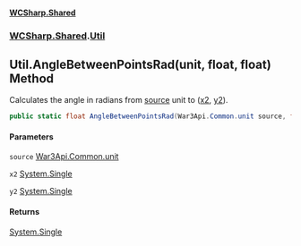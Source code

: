 #### [WCSharp.Shared](index.md 'index')
### [WCSharp.Shared](WCSharp.Shared.md 'WCSharp.Shared').[Util](WCSharp.Shared.Util.md 'WCSharp.Shared.Util')

## Util.AngleBetweenPointsRad(unit, float, float) Method

Calculates the angle in radians from [source](WCSharp.Shared.Util.AngleBetweenPointsRad(War3Api.Common.unit,float,float).md#WCSharp.Shared.Util.AngleBetweenPointsRad(War3Api.Common.unit,float,float).source 'WCSharp.Shared.Util.AngleBetweenPointsRad(War3Api.Common.unit, float, float).source') unit to ([x2](WCSharp.Shared.Util.AngleBetweenPointsRad(War3Api.Common.unit,float,float).md#WCSharp.Shared.Util.AngleBetweenPointsRad(War3Api.Common.unit,float,float).x2 'WCSharp.Shared.Util.AngleBetweenPointsRad(War3Api.Common.unit, float, float).x2'), [y2](WCSharp.Shared.Util.AngleBetweenPointsRad(War3Api.Common.unit,float,float).md#WCSharp.Shared.Util.AngleBetweenPointsRad(War3Api.Common.unit,float,float).y2 'WCSharp.Shared.Util.AngleBetweenPointsRad(War3Api.Common.unit, float, float).y2')).

```csharp
public static float AngleBetweenPointsRad(War3Api.Common.unit source, float x2, float y2);
```
#### Parameters

<a name='WCSharp.Shared.Util.AngleBetweenPointsRad(War3Api.Common.unit,float,float).source'></a>

`source` [War3Api.Common.unit](https://docs.microsoft.com/en-us/dotnet/api/War3Api.Common.unit 'War3Api.Common.unit')

<a name='WCSharp.Shared.Util.AngleBetweenPointsRad(War3Api.Common.unit,float,float).x2'></a>

`x2` [System.Single](https://docs.microsoft.com/en-us/dotnet/api/System.Single 'System.Single')

<a name='WCSharp.Shared.Util.AngleBetweenPointsRad(War3Api.Common.unit,float,float).y2'></a>

`y2` [System.Single](https://docs.microsoft.com/en-us/dotnet/api/System.Single 'System.Single')

#### Returns
[System.Single](https://docs.microsoft.com/en-us/dotnet/api/System.Single 'System.Single')